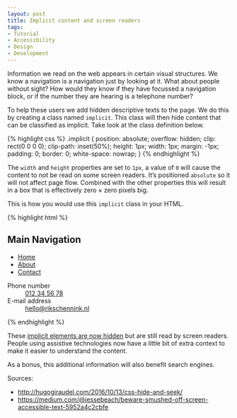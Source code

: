 ```yaml
---
layout: post
title: Implicit content and screen readers
tags:
- Tutorial
- Accessibility
- Design
- Development
---
```

Information we read on the web appears in certain visual structures. We know a navigation is a navigation just by looking at it. What about people without sight? How would they know if they have focussed a navigation block, or if the number they are hearing is a telephone number? 

To help these users we add hidden descriptive texts to the page. We do this by creating a class named `implicit`. This class will then hide content that can be classified as implicit. Take look at the class definition below.

{% highlight css %}
.implicit {
  position: absolute;
  overflow: hidden;
  clip: rect(0 0 0 0);
  clip-path: inset(50%);
  height: 1px;
  width: 1px;
  margin: -1px;
  padding: 0;
  border: 0;
  white-space: nowrap;
}
{% endhighlight %}

The `width` and `height` properties are set to `1px`, a value of `0` will cause the content to not be read on some screen readers. It’s positioned `absolute` so it will not affect page flow. Combined with the other properties this will result in a box that is effectively zero &times; zero pixels big.

This is how you would use this `implicit` class in your HTML.

{% highlight html %}
<!-- navigation -->
<nav>
    <h1 class="implicit">Main Navigation</h1>
    <ul>
        <li><a href="/">Home</a>
        <li><a href="/">About</a>
        <li><a href="/">Contact</a>
    </ul>
</nav>

<!-- meta data -->
<dl>
    <dt class="implicit">Phone number</dt>
    <dd><a href="tel:012345678">012 34 56 78</a></dd>
    <dt class="implicit">E-mail address</dt>
    <dd><a href="mailto:hello@rikschennink.nl">hello@rikschennink.nl</a></dd>
</dl>
{% endhighlight %}

These [implicit elements are now hidden](http://codepen.io/rikschennink/pen/JRXjdQ) but are still read by screen readers. People using assistive technologies now have a little bit of extra context to make it easier to understand the content. 

As a bonus, this additional information will also benefit search engines.

Sources:
- http://hugogiraudel.com/2016/10/13/css-hide-and-seek/
- https://medium.com/@jessebeach/beware-smushed-off-screen-accessible-text-5952a4c2cbfe
